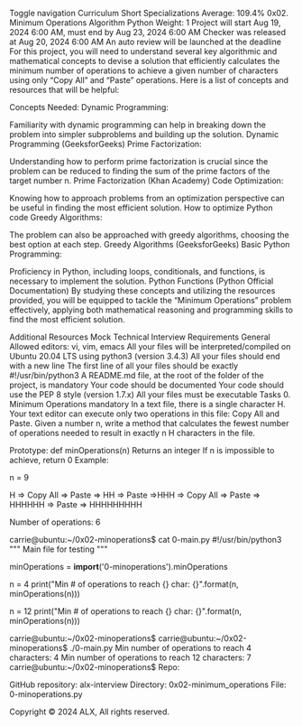 Toggle navigation
Curriculum
Short Specializations
Average: 109.4%
0x02. Minimum Operations
Algorithm
Python
 Weight: 1
 Project will start Aug 19, 2024 6:00 AM, must end by Aug 23, 2024 6:00 AM
 Checker was released at Aug 20, 2024 6:00 AM
 An auto review will be launched at the deadline
For this project, you will need to understand several key algorithmic and mathematical concepts to devise a solution that efficiently calculates the minimum number of operations to achieve a given number of characters using only “Copy All” and “Paste” operations. Here is a list of concepts and resources that will be helpful:

Concepts Needed:
Dynamic Programming:

Familiarity with dynamic programming can help in breaking down the problem into simpler subproblems and building up the solution.
Dynamic Programming (GeeksforGeeks)
Prime Factorization:

Understanding how to perform prime factorization is crucial since the problem can be reduced to finding the sum of the prime factors of the target number n.
Prime Factorization (Khan Academy)
Code Optimization:

Knowing how to approach problems from an optimization perspective can be useful in finding the most efficient solution.
How to optimize Python code
Greedy Algorithms:

The problem can also be approached with greedy algorithms, choosing the best option at each step.
Greedy Algorithms (GeeksforGeeks)
Basic Python Programming:

Proficiency in Python, including loops, conditionals, and functions, is necessary to implement the solution.
Python Functions (Python Official Documentation)
By studying these concepts and utilizing the resources provided, you will be equipped to tackle the “Minimum Operations” problem effectively, applying both mathematical reasoning and programming skills to find the most efficient solution.

Additional Resources
Mock Technical Interview
Requirements
General
Allowed editors: vi, vim, emacs
All your files will be interpreted/compiled on Ubuntu 20.04 LTS using python3 (version 3.4.3)
All your files should end with a new line
The first line of all your files should be exactly #!/usr/bin/python3
A README.md file, at the root of the folder of the project, is mandatory
Your code should be documented
Your code should use the PEP 8 style (version 1.7.x)
All your files must be executable
Tasks
0. Minimum Operations
mandatory
In a text file, there is a single character H. Your text editor can execute only two operations in this file: Copy All and Paste. Given a number n, write a method that calculates the fewest number of operations needed to result in exactly n H characters in the file.

Prototype: def minOperations(n)
Returns an integer
If n is impossible to achieve, return 0
Example:

n = 9

H => Copy All => Paste => HH => Paste =>HHH => Copy All => Paste => HHHHHH => Paste => HHHHHHHHH

Number of operations: 6

carrie@ubuntu:~/0x02-minoperations$ cat 0-main.py
#!/usr/bin/python3
"""
Main file for testing
"""

minOperations = __import__('0-minoperations').minOperations

n = 4
print("Min # of operations to reach {} char: {}".format(n, minOperations(n)))

n = 12
print("Min # of operations to reach {} char: {}".format(n, minOperations(n)))

carrie@ubuntu:~/0x02-minoperations$
carrie@ubuntu:~/0x02-minoperations$ ./0-main.py
Min number of operations to reach 4 characters: 4
Min number of operations to reach 12 characters: 7
carrie@ubuntu:~/0x02-minoperations$
Repo:

GitHub repository: alx-interview
Directory: 0x02-minimum_operations
File: 0-minoperations.py
 
Copyright © 2024 ALX, All rights reserved.


